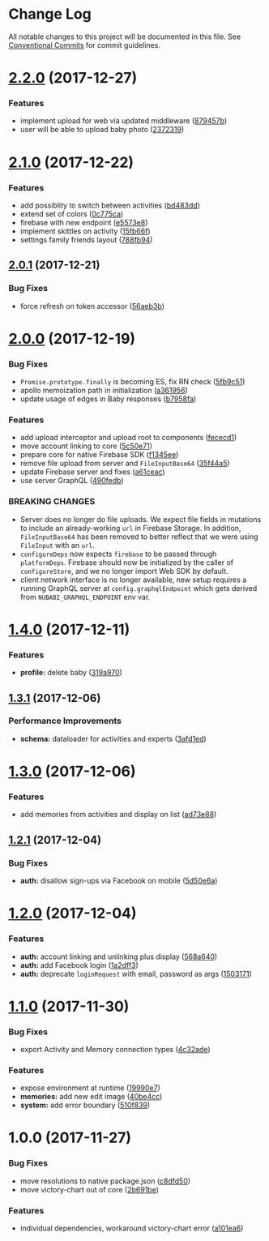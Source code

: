 # Change Log

All notable changes to this project will be documented in this file.
See [Conventional Commits](https://conventionalcommits.org) for commit guidelines.

<a name="2.2.0"></a>
# [2.2.0](https://gitlab.com/nubabi/mobile/compare/nubabi-core@2.1.0...nubabi-core@2.2.0) (2017-12-27)


### Features

* implement upload for web via updated middleware ([879457b](https://gitlab.com/nubabi/mobile/commit/879457b))
* user will be able to upload baby photo ([2372319](https://gitlab.com/nubabi/mobile/commit/2372319))




<a name="2.1.0"></a>
# [2.1.0](https://gitlab.com/nubabi/mobile/compare/nubabi-core@2.0.1...nubabi-core@2.1.0) (2017-12-22)


### Features

* add possiblity to switch between activities ([bd483dd](https://gitlab.com/nubabi/mobile/commit/bd483dd))
* extend set of colors ([0c775ca](https://gitlab.com/nubabi/mobile/commit/0c775ca))
* firebase with new endpoint ([e5573e8](https://gitlab.com/nubabi/mobile/commit/e5573e8))
* implement skittles on activity ([15fb66f](https://gitlab.com/nubabi/mobile/commit/15fb66f))
* settings family friends layout ([788fb94](https://gitlab.com/nubabi/mobile/commit/788fb94))




<a name="2.0.1"></a>
## [2.0.1](https://gitlab.com/nubabi/mobile/compare/nubabi-core@2.0.0...nubabi-core@2.0.1) (2017-12-21)


### Bug Fixes

* force refresh on token accessor ([56aeb3b](https://gitlab.com/nubabi/mobile/commit/56aeb3b))




<a name="2.0.0"></a>
# [2.0.0](https://gitlab.com/nubabi/mobile/compare/nubabi-core@1.4.0...nubabi-core@2.0.0) (2017-12-19)


### Bug Fixes

* `Promise.prototype.finally` is becoming ES, fix RN check ([5fb9c51](https://gitlab.com/nubabi/mobile/commit/5fb9c51))
* apollo memoization path in initialization ([a361956](https://gitlab.com/nubabi/mobile/commit/a361956))
* update usage of edges in Baby responses ([b7958fa](https://gitlab.com/nubabi/mobile/commit/b7958fa))


### Features

* add upload interceptor and upload root to components ([fececd1](https://gitlab.com/nubabi/mobile/commit/fececd1))
* move account linking to core ([5c50e71](https://gitlab.com/nubabi/mobile/commit/5c50e71))
* prepare core for native Firebase SDK ([f1345ee](https://gitlab.com/nubabi/mobile/commit/f1345ee))
* remove file upload from server and `FileInputBase64` ([35f44a5](https://gitlab.com/nubabi/mobile/commit/35f44a5))
* update Firebase server and fixes ([a61ceac](https://gitlab.com/nubabi/mobile/commit/a61ceac))
* use server GraphQL ([490fedb](https://gitlab.com/nubabi/mobile/commit/490fedb))


### BREAKING CHANGES

* Server does no longer do file uploads. We expect file fields
in mutations to include an already-working `url` in Firebase Storage. In
addition, `FileInputBase64` has been removed to better reflect that we were
using `FileInput` with an `url`.
* `configureDeps` now expects `firebase` to be passed through
`platformDeps`. Firebase should now be initialized by the caller of
`configureStore`, and we no longer import Web SDK by default.
* client network interface is no longer available,
new setup requires a running GraphQL server at `config.graphqlEndpoint`
which gets derived from `NUBABI_GRAPHQL_ENDPOINT` env var.




<a name="1.4.0"></a>
# [1.4.0](https://gitlab.com/nubabi/mobile/compare/nubabi-core@1.3.1...nubabi-core@1.4.0) (2017-12-11)


### Features

* **profile:** delete baby ([319a970](https://gitlab.com/nubabi/mobile/commit/319a970))




<a name="1.3.1"></a>
## [1.3.1](https://gitlab.com/nubabi/mobile/compare/nubabi-core@1.3.0...nubabi-core@1.3.1) (2017-12-06)


### Performance Improvements

* **schema:** dataloader for activities and experts ([3afd1ed](https://gitlab.com/nubabi/mobile/commit/3afd1ed))




<a name="1.3.0"></a>
# [1.3.0](https://gitlab.com/nubabi/mobile/compare/nubabi-core@1.2.1...nubabi-core@1.3.0) (2017-12-06)


### Features

* add memories from activities and display on list ([ad73e88](https://gitlab.com/nubabi/mobile/commit/ad73e88))




<a name="1.2.1"></a>
## [1.2.1](https://gitlab.com/nubabi/mobile/compare/nubabi-core@1.2.0...nubabi-core@1.2.1) (2017-12-04)


### Bug Fixes

* **auth:** disallow sign-ups via Facebook on mobile ([5d50e6a](https://gitlab.com/nubabi/mobile/commit/5d50e6a))




<a name="1.2.0"></a>
# [1.2.0](https://gitlab.com/nubabi/mobile/compare/nubabi-core@1.1.0...nubabi-core@1.2.0) (2017-12-04)


### Features

* **auth:** account linking and unlinking plus display ([568a640](https://gitlab.com/nubabi/mobile/commit/568a640))
* **auth:** add Facebook login ([1a2dff3](https://gitlab.com/nubabi/mobile/commit/1a2dff3))
* **auth:** deprecate `loginRequest` with email, password as args ([1503171](https://gitlab.com/nubabi/mobile/commit/1503171))




<a name="1.1.0"></a>
# [1.1.0](https://gitlab.com/nubabi/mobile/compare/nubabi-core@1.0.0...nubabi-core@1.1.0) (2017-11-30)


### Bug Fixes

* export Activity and Memory connection types ([4c32ade](https://gitlab.com/nubabi/mobile/commit/4c32ade))


### Features

* expose environment at runtime ([19990e7](https://gitlab.com/nubabi/mobile/commit/19990e7))
* **memories:** add new edit image ([40be4cc](https://gitlab.com/nubabi/mobile/commit/40be4cc))
* **system:** add error boundary ([510f839](https://gitlab.com/nubabi/mobile/commit/510f839))




<a name="1.0.0"></a>
# 1.0.0 (2017-11-27)


### Bug Fixes

* move resolutions to native package.json ([c8dfd50](https://gitlab.com/nubabi/mobile/commit/c8dfd50))
* move victory-chart out of core ([2b691be](https://gitlab.com/nubabi/mobile/commit/2b691be))


### Features

* individual dependencies, workaround victory-chart error ([a101ea6](https://gitlab.com/nubabi/mobile/commit/a101ea6))
